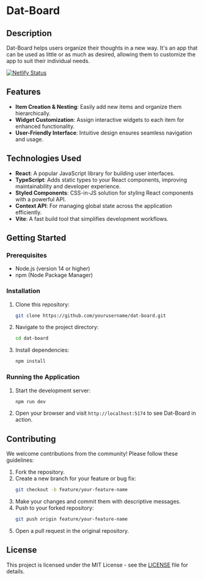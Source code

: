 # Dat-Board

## Description
Dat-Board helps users organize their thoughts in a new way. It's an app that can be used as little or as much as desired, allowing them to customize the app to suit their individual needs.

[![Netlify Status](https://api.netlify.com/api/v1/badges/e91dc518-0df9-4969-8a92-cd2c82494d76/deploy-status)](https://app.netlify.com/sites/datboard/deploys)

## Features
- **Item Creation & Nesting**: Easily add new items and organize them hierarchically.
- **Widget Customization**: Assign interactive widgets to each item for enhanced functionality.
- **User-Friendly Interface**: Intuitive design ensures seamless navigation and usage.

## Technologies Used
- **React**: A popular JavaScript library for building user interfaces.
- **TypeScript**: Adds static types to your React components, improving maintainability and developer experience.
- **Styled Components**: CSS-in-JS solution for styling React components with a powerful API.
- **Context API**: For managing global state across the application efficiently.
- **Vite**: A fast build tool that simplifies development workflows.

## Getting Started

### Prerequisites
- Node.js (version 14 or higher)
- npm (Node Package Manager)

### Installation
1. Clone this repository:
   ```bash
   git clone https://github.com/yourusername/dat-board.git
   ```
2. Navigate to the project directory:
   ```bash
   cd dat-board
   ```
3. Install dependencies:
   ```bash
   npm install
   ```

### Running the Application
1. Start the development server:
   ```bash
   npm run dev
   ```
2. Open your browser and visit `http://localhost:5174` to see Dat-Board in action.

## Contributing
We welcome contributions from the community! Please follow these guidelines:

1. Fork the repository.
2. Create a new branch for your feature or bug fix:
   ```bash
   git checkout -b feature/your-feature-name
   ```
3. Make your changes and commit them with descriptive messages.
4. Push to your forked repository:
   ```bash
   git push origin feature/your-feature-name
   ```
5. Open a pull request in the original repository.

## License
This project is licensed under the MIT License - see the [LICENSE](LICENSE) file for details.